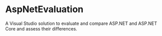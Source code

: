 # AspNetEvaluation
A Visual Studio solution to evaluate and compare ASP.NET and ASP.NET Core and assess their differences.
